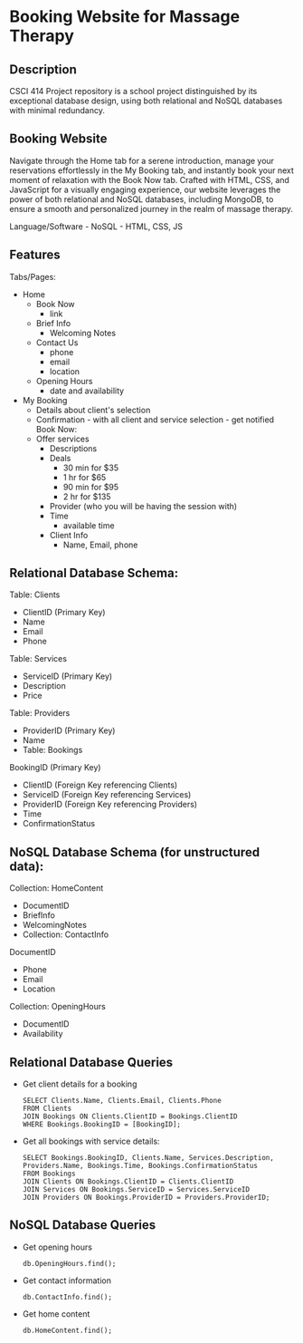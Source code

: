 # Booking Website for Massage Therapy 


## Description 
CSCI 414 Project repository is a school project distinguished by its exceptional database design, using both relational and NoSQL databases with minimal redundancy.


## Booking Website 
Navigate through the Home tab for a serene introduction, manage your reservations effortlessly in the My Booking tab, 
and instantly book your next moment of relaxation with the Book Now tab. Crafted with HTML, CSS, and JavaScript for a visually engaging experience, 
our website leverages the power of both relational and NoSQL databases, including MongoDB, to ensure a smooth and personalized journey in the realm of massage therapy.


Language/Software
    - NoSQL
    - HTML, CSS, JS

## Features 
Tabs/Pages: 
- Home
    - Book Now 
        - link 
    - Brief Info
        - Welcoming Notes
    - Contact Us 
        - phone
        - email
        - location 
    - Opening Hours 
        - date and availability 
- My Booking 
    - Details about client's selection
    - Confirmation 
            - with all client and service selection 
            - get notified 
Book Now: 
    - Offer services 
        - Descriptions
        - Deals
            - 30 min for $35 
            - 1 hr for $65 
            - 90 min for $95 
            - 2 hr for $135 
        - Provider (who you will be having the session with)
        - Time 
            - available time 
        - Client Info 
            - Name, Email, phone

## Relational Database Schema:
Table: Clients
  - ClientID (Primary Key)
  - Name
  - Email
  - Phone

Table: Services
  - ServiceID (Primary Key)
  - Description
  - Price

Table: Providers
  - ProviderID (Primary Key)
  - Name
  - Table: Bookings

BookingID (Primary Key)
  - ClientID (Foreign Key referencing Clients)
  - ServiceID (Foreign Key referencing Services)
  - ProviderID (Foreign Key referencing Providers)
  - Time
  - ConfirmationStatus

## NoSQL Database Schema (for unstructured data):

Collection: HomeContent
  - DocumentID
  - BriefInfo
  - WelcomingNotes
  - Collection: ContactInfo

DocumentID
  - Phone
  - Email
  - Location

Collection: OpeningHours
  - DocumentID
  - Availability

## Relational Database Queries   
  - Get client details for a booking 
    ```{sql}
    SELECT Clients.Name, Clients.Email, Clients.Phone
    FROM Clients
    JOIN Bookings ON Clients.ClientID = Bookings.ClientID
    WHERE Bookings.BookingID = [BookingID];
    ```

  - Get all bookings with service details:
    ```{sql}
    SELECT Bookings.BookingID, Clients.Name, Services.Description, Providers.Name, Bookings.Time, Bookings.ConfirmationStatus
    FROM Bookings
    JOIN Clients ON Bookings.ClientID = Clients.ClientID
    JOIN Services ON Bookings.ServiceID = Services.ServiceID
    JOIN Providers ON Bookings.ProviderID = Providers.ProviderID;
    ```

## NoSQL Database Queries   
  - Get opening hours
    ```{sql}
    db.OpeningHours.find();
    ```
  - Get contact information
    ```{sql}
    db.ContactInfo.find();
    ```
  - Get home content
    ```{sql}
    db.HomeContent.find();
    ```


